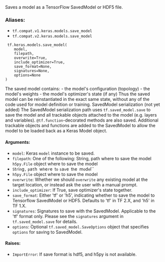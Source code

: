 Saves a model as a TensorFlow SavedModel or HDF5 file.
### Aliases:
- `tf.compat.v1.keras.models.save_model`
- `tf.compat.v2.keras.models.save_model`

```
 tf.keras.models.save_model(
    model,
    filepath,
    overwrite=True,
    include_optimizer=True,
    save_format=None,
    signatures=None,
    options=None
)
```
The saved model contains: - the model's configuration (topology) - the model's weights - the model's optimizer's state (if any)
Thus the saved model can be reinstantiated in the exact same state, without any of the code used for model definition or training.
SavedModel serialization (not yet added)
The SavedModel serialization path uses `tf.saved_model.save` to save the model and all trackable objects attached to the model (e.g. layers and variables). `@tf.function`-decorated methods are also saved. Additional trackable objects and functions are added to the SavedModel to allow the model to be loaded back as a Keras Model object.
#### Arguments:
- `model`: Keras `model` instance to be saved.
- `filepath`: One of the following:
String, path where to save the model
`h5py.File` object where to save the model
- ``S``t``r``i``n``g``,`` ``p``a``t``h`` ``w``h``e``r``e`` ``t``o`` ``s``a``v``e`` ``t``h``e`` ``m``o``d``e``l``
- `h5py.File` object where to save the model
- `overwrite`: Whether we should `overwrite` any existing model at the target location, or instead ask the user with a manual prompt.
- `include_optimizer`: If True, save optimizer's state together.
- `save_format`: Either 'tf' or 'h5', indicating whether to save the model to Tensorflow SavedModel or HDF5. Defaults to 'tf' in TF 2.X, and 'h5' in TF 1.X.
- `signatures`: Signatures to save with the SavedModel. Applicable to the 'tf' format only. Please see the `signatures` argument in `tf.saved_model.save` for details.
- `options`: Optional `tf.saved_model.SaveOptions` object that specifies `options` for saving to SavedModel.
#### Raises:
- `ImportError`: If save format is hdf5, and h5py is not available.
